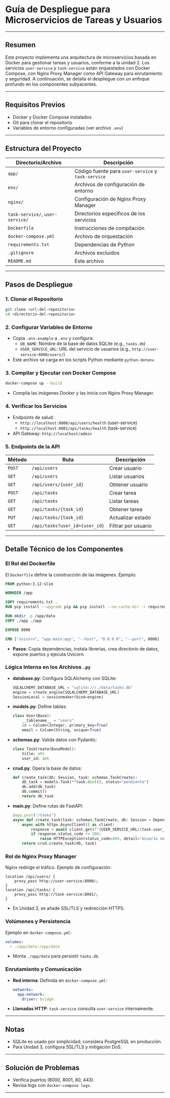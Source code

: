 # Guía de Despliegue para Microservicios de Tareas y Usuarios

---

## Resumen
Este proyecto implementa una arquitectura de microservicios basada en Docker para gestionar tareas y usuarios, conforme a la unidad 2. Los servicios `user-service` y `task-service` están orquestados con Docker Compose, con Nginx Proxy Manager como API Gateway para enrutamiento y seguridad. A continuación, se detalla el despliegue con un enfoque profundo en los componentes subyacentes.

---

## Requisitos Previos
- Docker y Docker Compose instalados
- Git para clonar el repositorio
- Variables de entorno configuradas (ver archivo `.env`)

---

## Estructura del Proyecto
| Directorio/Archivo         | Descripción                                  |
|----------------------------|----------------------------------------------|
| `app/`                     | Código fuente para `user-service` y `task-service` |
| `env/`                     | Archivos de configuración de entorno         |
| `nginx/`                   | Configuración de Nginx Proxy Manager         |
| `task-service/`, `user-service/` | Directorios específicos de los servicios  |
| `Dockerfile`               | Instrucciones de compilación                 |
| `docker-compose.yml`       | Archivo de orquestación                      |
| `requirements.txt`         | Dependencias de Python                       |
| `.gitignore`               | Archivos excluidos                           |
| `README.md`                | Este archivo                                 |

---

## Pasos de Despliegue

### 1. Clonar el Repositorio
```bash
git clone <url-del-repositorio>
cd <directorio-del-repositorio>
```

### 2. Configurar Variables de Entorno
- Copia `.env.example` a `.env` y configura:
  - `DB_NAME`: Nombre de la base de datos SQLite (e.g., `tasks.db`)
  - `USER_SERVICE_URL`: URL del servicio de usuarios (e.g., `http://user-service:8000/users/`)
- Este archivo se carga en los scripts Python mediante `python-dotenv`.

### 3. Compilar y Ejecutar con Docker Compose
```bash
docker-compose up --build
```
- Compila las imágenes Docker y las inicia con Nginx Proxy Manager.

### 4. Verificar los Servicios
- Endpoints de salud:
  - `http://localhost:8000/api/users/health` (user-service)
  - `http://localhost:8001/api/tasks/health` (task-service)
- API Gateway: `http://localhost/admin`

### 5. Endpoints de la API
| Método | Ruta             | Descripción                  |
|--------|------------------|-------------------------------|
| `POST` | `/api/users`     | Crear usuario                 |
| `GET`  | `/api/users`     | Listar usuarios               |
| `GET`  | `/api/users/{user_id}` | Obtener usuario         |
| `POST` | `/api/tasks`     | Crear tarea                   |
| `GET`  | `/api/tasks`     | Listar tareas                 |
| `GET`  | `/api/tasks/{task_id}` | Obtener tarea         |
| `PUT`  | `/api/tasks/{task_id}` | Actualizar estado       |
| `GET`  | `/api/tasks?user_id={user_id}` | Filtrar por usuario |

---

## Detalle Técnico de los Componentes

### El Rol del Dockerfile
El `Dockerfile` define la construcción de las imágenes. Ejemplo:
```dockerfile
FROM python:3.12-slim

WORKDIR /app

COPY requirements.txt .
RUN pip install --upgrade pip && pip install --no-cache-dir -r requirements.txt

RUN mkdir -p /app/data
COPY ./app ./app

EXPOSE 8000

CMD ["uvicorn", "app.main:app", "--host", "0.0.0.0", "--port", 8000]
```
- **Pasos**: Copia dependencias, instala librerías, crea directorio de datos, expone puertos y ejecuta Uvicorn.

### Lógica Interna en los Archivos `.py`
- **database.py**: Configura SQLAlchemy con SQLite:
  ```python
  SQLALCHEMY_DATABASE_URL = "sqlite:///./data/tasks.db"
  engine = create_engine(SQLALCHEMY_DATABASE_URL)
  SessionLocal = sessionmaker(bind=engine)
  ```
- **models.py**: Define tablas:
  ```python
  class User(Base):
      __tablename__ = "users"
      id = Column(Integer, primary_key=True)
      email = Column(String, unique=True)
  ```
- **schemas.py**: Valida datos con Pydantic:
  ```python
  class TaskCreate(BaseModel):
      title: str
      user_id: int
  ```
- **crud.py**: Opera la base de datos:
  ```python
  def create_task(db: Session, task: schemas.TaskCreate):
      db_task = models.Task(**task.dict(), status="pendiente")
      db.add(db_task)
      db.commit()
      return db_task
  ```
- **main.py**: Define rutas de FastAPI:
  ```python
  @app.post("/tasks")
  async def create_task(task: schemas.TaskCreate, db: Session = Depends(get_db)):
      async with httpx.AsyncClient() as client:
          response = await client.get(f"{USER_SERVICE_URL}{task.user_id}")
          if response.status_code != 200:
              raise HTTPException(status_code=404, detail="Usuario no encontrado")
      return crud.create_task(db, task)
  ```

### Rol de Nginx Proxy Manager
Nginx redirige el tráfico. Ejemplo de configuración:
```
location /api/users/ {
    proxy_pass http://user-service:8000/;
}
location /api/tasks/ {
    proxy_pass http://task-service:8001/;
}
```
- En Unidad 3, se añade SSL/TLS y redirección HTTPS.

### Volúmenes y Persistencia
Ejemplo en `docker-compose.yml`:
```yaml
volumes:
  - ./app/data:/app/data
```
- Monta `./app/data` para persistir `tasks.db`.

### Enrutamiento y Comunicación
- **Red interna**: Definida en `docker-compose.yml`:
  ```yaml
  networks:
    app-network:
      driver: bridge
  ```
- **Llamadas HTTP**: `task-service` consulta `user-service` internamente.

---

## Notas
- SQLite es usado por simplicidad; considera PostgreSQL en producción.
- Para Unidad 3, configura SSL/TLS y mitigación DoS.

---

## Solución de Problemas
- Verifica puertos (8000, 8001, 80, 443).
- Revisa logs con `docker-compose logs`.

---

